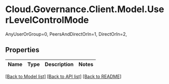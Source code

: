 # Cloud.Governance.Client.Model.UserLevelControlMode
AnyUserOrGroup=0, PeersAndDirectOrIn=1, DirectOrIn=2, </br>
## Properties

Name | Type | Description | Notes
------------ | ------------- | ------------- | -------------

[[Back to Model list]](../README.md#documentation-for-models) [[Back to API list]](../README.md#documentation-for-api-endpoints) [[Back to README]](../README.md)

